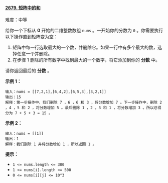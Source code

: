 #### [2679\. 矩阵中的和](https://leetcode.cn/problems/sum-in-a-matrix/)

难度：中等

给你一个下标从 **0** 开始的二维整数数组 `nums` 。一开始你的分数为 `0` 。你需要执行以下操作直到矩阵变为空：

1.  矩阵中每一行选取最大的一个数，并删除它。如果一行中有多个最大的数，选择任意一个并删除。
2.  在步骤 1 删除的所有数字中找到最大的一个数字，将它添加到你的 **分数** 中。

请你返回最后的 **分数** 。

**示例 1：**

```
输入：nums = [[7,2,1],[6,4,2],[6,5,3],[3,2,1]]
输出：15
解释：第一步操作中，我们删除 7 ，6 ，6 和 3 ，将分数增加 7 。下一步操作中，删除 2 ，4 ，5 和 2 ，将分数增加 5 。最后删除 1 ，2 ，3 和 1 ，将分数增加 3 。所以总得分为 7 + 5 + 3 = 15 。
```

**示例 2：**

```
输入：nums = [[1]]
输出：1
解释：我们删除 1 并将分数增加 1 ，所以返回 1 。
```

**提示：**

-   `1 <= nums.length <= 300`
-   `1 <= nums[i].length <= 500`
-   `0 <= nums[i][j] <= 10^3`
